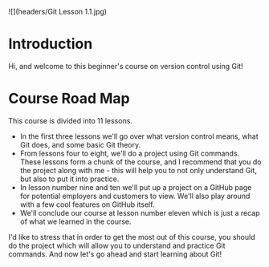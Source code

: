 ![](headers/Git Lesson 1.1.jpg)

# Introduction

Hi, and welcome to this beginner's course on version control using Git!

# Course Road Map

This course is divided into 11 lessons.

* In the first three lessons we'll go over what version control means, what Git does, and some basic Git theory.
* From lessons four to eight, we'll do a project using Git commands. These lessons form a chunk of the course, and I recommend that you do the project along with me - this will help you to not only understand Git, but also to put it into practice.
* In lesson number nine and ten we'll put up a project on a GitHub page for potential employers and customers to view. We'll also play around with a few cool features on GitHub itself.
* We'll conclude our course at lesson number eleven which is just a recap of what we learned in the course.

I'd like to stress that in order to get the most out of this course, you should do the project which will allow you to understand and practice Git commands. And now let's go ahead and start learning about Git!